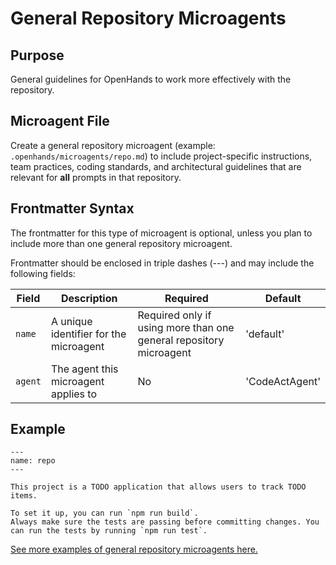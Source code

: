 # General Repository Microagents

## Purpose

General guidelines for OpenHands to work more effectively with the repository.

## Microagent File

Create a general repository microagent (example: `.openhands/microagents/repo.md`) to include
project-specific instructions, team practices, coding standards, and architectural guidelines that are relevant for
**all** prompts in that repository.

## Frontmatter Syntax

The frontmatter for this type of microagent is optional, unless you plan to include more than one general
repository microagent.

Frontmatter should be enclosed in triple dashes (---) and may include the following fields:

| Field     | Description                             | Required                                                           | Default        |
|-----------|-----------------------------------------|--------------------------------------------------------------------|----------------|
| `name`    | A unique identifier for the microagent  | Required only if using more than one general repository microagent | 'default'      |
| `agent`   | The agent this microagent applies to    | No                                                                 | 'CodeActAgent' |

## Example

```
---
name: repo
---

This project is a TODO application that allows users to track TODO items.

To set it up, you can run `npm run build`.
Always make sure the tests are passing before committing changes. You can run the tests by running `npm run test`.
```

[See more examples of general repository microagents here.](https://github.com/All-Hands-AI/OpenHands/tree/main/.openhands/microagents)
